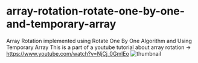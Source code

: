 # array-rotation-rotate-one-by-one-and-temporary-array
Array Rotation implemented using Rotate One By One Algorithm and Using Temporary Array
This is a part of a youtube tutorial about array rotation -> https://www.youtube.com/watch?v=NjCj_0GmlEo
![thumbnail](https://github.com/ShettyDhanushK/array-rotation-rotate-one-by-one-and-temporary-array/assets/122022180/e9de33e1-f6fa-4f15-bf7b-7cf4e15b0fca)

